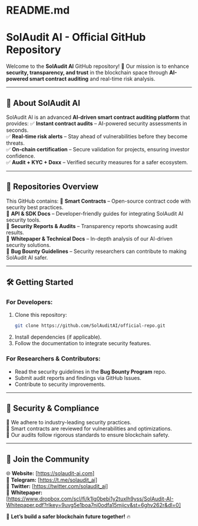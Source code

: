 # README.md
# **SolAudit AI - Official GitHub Repository**

Welcome to the **SolAudit AI** GitHub repository! 🚀 Our mission is to enhance **security, transparency, and trust** in the blockchain space through **AI-powered smart contract auditing** and real-time risk analysis.

---

## **🔹 About SolAudit AI**
SolAudit AI is an advanced **AI-driven smart contract auditing platform** that provides:
✅ **Instant contract audits** – AI-powered security assessments in seconds.  
✅ **Real-time risk alerts** – Stay ahead of vulnerabilities before they become threats.  
✅ **On-chain certification** – Secure validation for projects, ensuring investor confidence.  
✅ **Audit + KYC + Doxx** – Verified security measures for a safer ecosystem.  

---

## **📂 Repositories Overview**
This GitHub contains:
📌 **Smart Contracts** – Open-source contract code with security best practices.  
📌 **API & SDK Docs** – Developer-friendly guides for integrating SolAudit AI security tools.  
📌 **Security Reports & Audits** – Transparency reports showcasing audit results.  
📌 **Whitepaper & Technical Docs** – In-depth analysis of our AI-driven security solutions.  
📌 **Bug Bounty Guidelines** – Security researchers can contribute to making SolAudit AI safer.  

---

## **🛠️ Getting Started**
### **For Developers:**
1. Clone this repository:  
   ```bash
   git clone https://github.com/SolAuditAI/official-repo.git
   ```
2. Install dependencies (if applicable).  
3. Follow the documentation to integrate security features.  

### **For Researchers & Contributors:**
- Read the security guidelines in the **Bug Bounty Program** repo.  
- Submit audit reports and findings via GitHub Issues.  
- Contribute to security improvements.  

---

## **🔐 Security & Compliance**
🔹 We adhere to industry-leading security practices.  
🔹 Smart contracts are reviewed for vulnerabilities and optimizations.  
🔹 Our audits follow rigorous standards to ensure blockchain safety.  

---

## **📢 Join the Community**
🌐 **Website:** [https://solaudit-ai.com]  
💬 **Telegram:** [https://t.me/solaudit_ai]  
📢 **Twitter:** [https://twitter.com/solaudit_ai]  
📜 **Whitepaper:** [https://www.dropbox.com/scl/fi/k1lg0bebi1y2tuxlh9yss/SolAudit-AI-Whitepaper.pdf?rlkey=9uvg5e1boa7nj0odfa15mjicv&st=6ghv262r&dl=0]  

🚀 **Let’s build a safer blockchain future together!** 🔥

